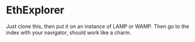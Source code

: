 # EthExplorer


Just clone this, then put it on an instance of LAMP or WAMP. Then go to the index with your navigator, should work like a charm.